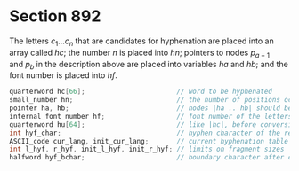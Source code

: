 # Section 892

The letters $c_1\ldots c_n$ that are candidates for hyphenation are placed into an array called *hc*; the number *n* is placed into *hn*; pointers to nodes $p_{a - 1}$ and&nbsp;$p_b$ in the description above are placed into variables *ha* and *hb*; and the font number is placed into *hf*.

```c << Global variables >>+=
quarterword hc[66];                       // word to be hyphenated
small_number hn;                          // the number of positions occupied in |hc|; not always a |small_number|
pointer ha, hb;                           // nodes |ha .. hb| should be replaced by the hyphenated result
internal_font_number hf;                  // font number of the letters in |hc|
quarterword hu[64];                       // like |hc|, before conversion to lowercase
int hyf_char;                             // hyphen character of the relevant font
ASCII_code cur_lang, init_cur_lang;       // current hyphenation table of interest
int l_hyf, r_hyf, init_l_hyf, init_r_hyf; // limits on fragment sizes
halfword hyf_bchar;                       // boundary character after c_n
```
